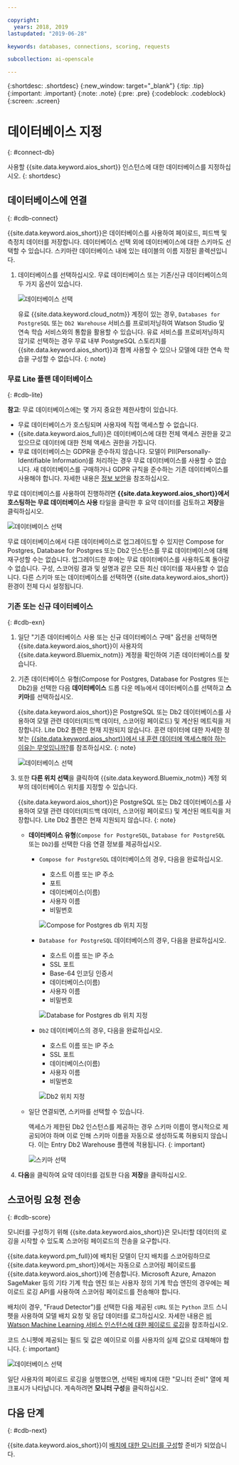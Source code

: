 ```yaml
---

copyright:
  years: 2018, 2019
lastupdated: "2019-06-28"

keywords: databases, connections, scoring, requests

subcollection: ai-openscale

---
```


{:shortdesc: .shortdesc}
{:new_window: target="_blank"}
{:tip: .tip}
{:important: .important}
{:note: .note}
{:pre: .pre}
{:codeblock: .codeblock}
{:screen: .screen}

# 데이터베이스 지정
{: #connect-db}

사용할 {{site.data.keyword.aios_short}} 인스턴스에 대한 데이터베이스를 지정하십시오.
{: shortdesc}

## 데이터베이스에 연결
{: #cdb-connect}

{{site.data.keyword.aios_short}}은 데이터베이스를 사용하여 페이로드, 피드백 및 측정치 데이터를 저장합니다. 데이터베이스 선택 외에 데이터베이스에 대한 스키마도 선택할 수 있습니다. 스키마란 데이터베이스 내에 있는 테이블의 이름 지정된 콜렉션입니다.

1.  데이터베이스를 선택하십시오. 무료 데이터베이스 또는 기존/신규 데이터베이스의 두 가지 옵션이 있습니다.

    ![데이터베이스 선택](images/gs-config-database.png)

    유료 {{site.data.keyword.cloud_notm}} 계정이 있는 경우, `Databases for PostgreSQL` 또는 `Db2 Warehouse` 서비스를 프로비저닝하여 Watson Studio 및 연속 학습 서비스와의 통합을 활용할 수 있습니다. 유료 서비스를 프로비저닝하지 않기로 선택하는 경우 무료 내부 PostgreSQL 스토리지를 {{site.data.keyword.aios_short}}과 함께 사용할 수 있으나 모델에 대한 연속 학습을 구성할 수 없습니다.
    {: note}

### 무료 Lite 플랜 데이터베이스
{: #cdb-lite}

**참고**: 무료 데이터베이스에는 몇 가지 중요한 제한사항이 있습니다.

- 무료 데이터베이스가 호스팅되며 사용자에 직접 액세스할 수 없습니다.
- {{site.data.keyword.aios_full}}은 데이터베이스에 대한 전체 액세스 권한을 갖고 있으므로 데이터에 대한 전체 액세스 권한을 가집니다.
- 무료 데이터베이스는 GDPR을 준수하지 않습니다. 모델이 PII(Personally-Identifiable Information)를 처리하는 경우 무료 데이터베이스를 사용할 수 없습니다. 새 데이터베이스를 구매하거나 GDPR 규칙을 준수하는 기존 데이터베이스를 사용해야 합니다. 자세한 내용은 [정보 보안](/docs/services/ai-openscale?topic=ai-openscale-is-ov)을 참조하십시오.

무료 데이터베이스를 사용하여 진행하려면 **{{site.data.keyword.aios_short}}에서 호스팅하는 무료 데이터베이스 사용** 타일을 클릭한 후 요약 데이터를 검토하고 **저장**을 클릭하십시오.

  ![데이터베이스 선택](images/gs-config-database2.png)
  
무료 데이터베이스에서 다른 데이터베이스로 업그레이드할 수 있지만 Compose for Postgres, Database for Postgres 또는 Db2 인스턴스를 무료 데이터베이스에 대해 재구성할 수는 없습니다. 업그레이드한 후에는 무료 데이터베이스를 사용하도록 돌아갈 수 없습니다. 구성, 스코어링 결과 및 설명과 같은 모든 최신 데이터를 재사용할 수 없습니다. 다른 스키마 또는 데이터베이스를 선택하면 {{site.data.keyword.aios_short}} 환경이 전체 다시 설정됩니다.



### 기존 또는 신규 데이터베이스
{: #cdb-exn}

1.  일단 "기존 데이터베이스 사용 또는 신규 데이터베이스 구매" 옵션을 선택하면 {{site.data.keyword.aios_short}}이 사용자의 {{site.data.keyword.Bluemix_notm}} 계정을 확인하여 기존 데이터베이스를 찾습니다.

1.  기존 데이터베이스 유형(Compose for Postgres, Database for Postgres 또는 Db2)을 선택한 다음 **데이터베이스** 드롭 다운 메뉴에서 데이터베이스를 선택하고 **스키마**를 선택하십시오.

    {{site.data.keyword.aios_short}}은 PostgreSQL 또는 Db2 데이터베이스를 사용하여 모델 관련 데이터(피드백 데이터, 스코어링 페이로드) 및 계산된 메트릭을 저장합니다. Lite Db2 플랜은 현재 지원되지 않습니다. 훈련 데이터에 대한 자세한 정보는 [{{site.data.keyword.aios_short}}에서 내 훈련 데이터에 액세스해야 하는 이유는 무엇입니까?](/docs/services/ai-openscale?topic=ai-openscale-trainingdata#trainingdata)를 참조하십시오.
    {: note}

    ![데이터베이스 선택](images/gs-config-database3.png)

1.  또한 **다른 위치 선택**을 클릭하여 {{site.data.keyword.Bluemix_notm}} 계정 외부의 데이터베이스 위치를 지정할 수 있습니다.

    {{site.data.keyword.aios_short}}은 PostgreSQL 또는 Db2 데이터베이스를 사용하여 모델 관련 데이터(피드백 데이터, 스코어링 페이로드) 및 계산된 메트릭을 저장합니다. Lite Db2 플랜은 현재 지원되지 않습니다.
    {: note}

    - **데이터베이스 유형**(`Compose for PostgreSQL`, `Database for PostgreSQL` 또는 `Db2`)를 선택한 다음 연결 정보를 제공하십시오.

        - `Compose for PostgreSQL` 데이터베이스의 경우, 다음을 완료하십시오.

            - 호스트 이름 또는 IP 주소
            - 포트
            - 데이터베이스(이름)
            - 사용자 이름
            - 비밀번호

            ![Compose for Postgres db 위치 지정](images/db-config-cpostgres.png)

        - `Database for PostgreSQL` 데이터베이스의 경우, 다음을 완료하십시오.

            - 호스트 이름 또는 IP 주소
            - SSL 포트
            - Base-64 인코딩 인증서
            - 데이터베이스(이름)
            - 사용자 이름
            - 비밀번호

            ![Database for Postgres db 위치 지정](images/db-config-dpostgres.png)

        - `Db2` 데이터베이스의 경우, 다음을 완료하십시오.

            - 호스트 이름 또는 IP 주소
            - SSL 포트
            - 데이터베이스(이름)
            - 사용자 이름
            - 비밀번호

            ![Db2 위치 지정](images/db-config-db2.png)

    - 일단 연결되면, 스키마를 선택할 수 있습니다.

      액세스가 제한된 Db2 인스턴스를 제공하는 경우 스키마 이름이 명시적으로 제공되어야 하며 이로 인해 스키마 이름을 자동으로 생성하도록 허용되지 않습니다. 이는 Entry Db2 Warehouse 플랜에 적용됩니다.
      {: important}

      ![스키마 선택](images/gs-config-database5.png)

1.  **다음**을 클릭하여 요약 데이터를 검토한 다음 **저장**을 클릭하십시오.

## 스코어링 요청 전송
{: #cdb-score}

모니터를 구성하기 위해 {{site.data.keyword.aios_short}}은 모니터할 데이터의 로깅을 시작할 수 있도록 스코어링 페이로드의 전송을 요구합니다. 

{{site.data.keyword.pm_full}}에 배치된 모델이 단지 배치를 스코어링하므로 {{site.data.keyword.pm_short}}에서는 자동으로 스코어링 페이로드를 {{site.data.keyword.aios_short}}에 전송합니다. Microsoft Azure, Amazon SageMaker 등의 기타 기계 학습 엔진 또는 사용자 정의 기계 학습 엔진의 경우에는 페이로드 로깅 API를 사용하여 스코어링 페이로드를 전송해야 합니다. 

배치(이 경우, "Fraud Detector")를 선택한 다음 제공된 `cURL` 또는 `Python` 코드 스니펫을 사용하여 모델 배치 요청 및 응답 데이터를 로그하십시오. 자세한 내용은 [비Watson Machine Learning 서비스 인스턴스에 대한 페이로드 로깅](/docs/services/ai-openscale?topic=ai-openscale-cml-connect)을 참조하십시오.

코드 스니펫에 제공되는 필드 및 값은 예이므로 이를 사용자의 실제 값으로 대체해야 합니다.
{: important}

![데이터베이스 선택](images/config-send-scoring.png)

일단 사용자의 페이로드 로깅을 실행했으면, 선택된 배치에 대한 "모니터 준비" 열에 체크표시가 나타납니다. 계속하려면 **모니터 구성**을 클릭하십시오.

## 다음 단계
{: #cdb-next}

{{site.data.keyword.aios_short}}이 [배치에 대한 모니터를 구성](/docs/services/ai-openscale?topic=ai-openscale-mo-config)할 준비가 되었습니다.
